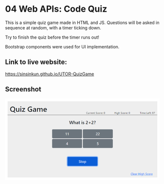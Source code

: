 # 04 Web APIs: Code Quiz

This is a simple quiz game made in HTML and JS.
Questions will be asked in sequence at random, with a
timer ticking down.

Try to finish the quiz before the timer runs out!

Bootstrap components were used for UI implementation.

## Link to live website:

https://sinsinkun.github.io/UTOR-QuizGame

## Screenshot
![Screenshot](./screenshot.png)